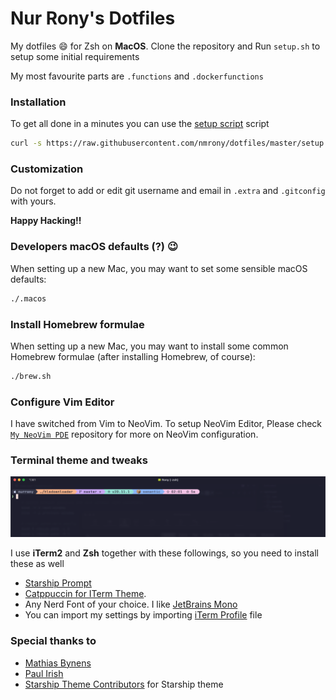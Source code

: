 # Nur Rony's Dotfiles

My dotfiles :smile: for Zsh on **MacOS**. Clone the repository and Run `setup.sh` to setup some initial requirements

My most favourite parts are `.functions` and `.dockerfunctions`

### Installation

To get all done in a minutes you can use the [setup script](https://github.com/nmrony/dotfiles/blob/master/setup) script

```sh
curl -s https://raw.githubusercontent.com/nmrony/dotfiles/master/setup | bash
```

### Customization

Do not forget to add or edit git username and email in `.extra` and `.gitconfig` with yours.

**Happy Hacking!!**

### Developers macOS defaults (?) :wink:

When setting up a new Mac, you may want to set some sensible macOS defaults:

```sh
./.macos
```

### Install Homebrew formulae

When setting up a new Mac, you may want to install some common Homebrew formulae (after installing Homebrew, of course):

```sh
./brew.sh
```

### Configure Vim Editor

I have switched from Vim to NeoVim. To setup NeoVim Editor, Please check [`My NeoVim PDE`](https://github.com/nurrony/nvim) repository for more on NeoVim configuration.

### Terminal theme and tweaks

<p align="center">
 <img src="./cli-snap.png" alt="cli snap" />
</p>

I use **iTerm2** and **Zsh** together with these followings, so you need to install these as well

- [Starship Prompt][starship-link]
- [Catppuccin for ITerm Theme][catppuccin-iterm].
- Any Nerd Font of your choice. I like [JetBrains Mono](https://www.programmingfonts.org/#jetbrainsmono)
- You can import my settings by importing [iTerm Profile][iterm-profile-file] file

### Special thanks to

- [Mathias Bynens](https://twitter.com/mathias)
- [Paul Irish](https://twitter.com/paul_irish)
- [Starship Theme Contributors][starship-link] for Starship theme

[starship-link]: https://starship.rs/
[catppuccin-iterm]: https://github.com/catppuccin/iterm
[iterm-profile-file]: ./assets/Rony-iTerm.json
